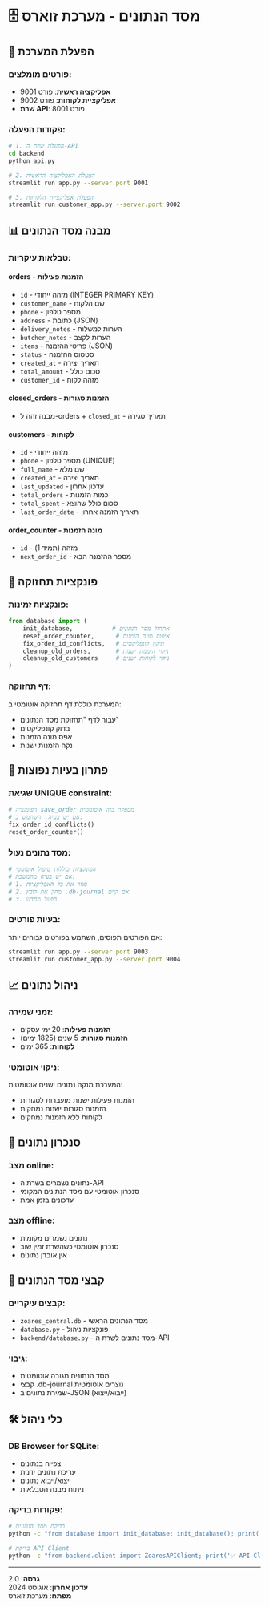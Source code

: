 # 🗄️ מסד הנתונים - מערכת זוארס

## 🚀 הפעלת המערכת

### **פורטים מומלצים:**
- **אפליקציה ראשית**: פורט 9001
- **אפליקציית לקוחות**: פורט 9002  
- **שרת API**: פורט 8001

### **פקודות הפעלה:**
```bash
# 1. הפעלת שרת ה-API
cd backend
python api.py

# 2. הפעלת האפליקציה הראשית
streamlit run app.py --server.port 9001

# 3. הפעלת אפליקציית הלקוחות
streamlit run customer_app.py --server.port 9002
```

## 📊 מבנה מסד הנתונים

### **טבלאות עיקריות:**

#### **orders** - הזמנות פעילות
- `id` - מזהה ייחודי (INTEGER PRIMARY KEY)
- `customer_name` - שם הלקוח
- `phone` - מספר טלפון
- `address` - כתובת (JSON)
- `delivery_notes` - הערות למשלוח
- `butcher_notes` - הערות לקצב
- `items` - פריטי ההזמנה (JSON)
- `status` - סטטוס ההזמנה
- `created_at` - תאריך יצירה
- `total_amount` - סכום כולל
- `customer_id` - מזהה לקוח

#### **closed_orders** - הזמנות סגורות
- מבנה זהה ל-orders + `closed_at` - תאריך סגירה

#### **customers** - לקוחות
- `id` - מזהה ייחודי
- `phone` - מספר טלפון (UNIQUE)
- `full_name` - שם מלא
- `created_at` - תאריך יצירה
- `last_updated` - עדכון אחרון
- `total_orders` - כמות הזמנות
- `total_spent` - סכום כולל שהוצא
- `last_order_date` - תאריך הזמנה אחרון

#### **order_counter** - מונה הזמנות
- `id` - מזהה (תמיד 1)
- `next_order_id` - מספר ההזמנה הבא

## 🔧 פונקציות תחזוקה

### **פונקציות זמינות:**
```python
from database import (
    init_database,           # אתחול מסד הנתונים
    reset_order_counter,      # איפוס מונה הזמנות
    fix_order_id_conflicts,   # תיקון קונפליקטים
    cleanup_old_orders,       # ניקוי הזמנות ישנות
    cleanup_old_customers     # ניקוי לקוחות ישנים
)
```

### **דף תחזוקה:**
המערכת כוללת דף תחזוקה אוטומטי ב:
- עבור לדף "תחזוקת מסד הנתונים"
- בדוק קונפליקטים
- אפס מונה הזמנות
- נקה הזמנות ישנות

## 🚨 פתרון בעיות נפוצות

### **שגיאת UNIQUE constraint:**
```python
# הפונקציה save_order מטפלת בזה אוטומטית
# אם יש בעיה, השתמש ב:
fix_order_id_conflicts()
reset_order_counter()
```

### **מסד נתונים נעול:**
```python
# הפונקציות כוללות טיפול אוטומטי
# אם יש בעיה מתמשכת:
# 1. סגור את כל האפליקציות
# 2. מחק את קובץ .db-journal אם קיים
# 3. הפעל מחדש
```

### **בעיות פורטים:**
אם הפורטים תפוסים, השתמש בפורטים גבוהים יותר:
```bash
streamlit run app.py --server.port 9003
streamlit run customer_app.py --server.port 9004
```

## 📈 ניהול נתונים

### **זמני שמירה:**
- **הזמנות פעילות**: 20 ימי עסקים
- **הזמנות סגורות**: 5 שנים (1825 ימים)
- **לקוחות**: 365 ימים

### **ניקוי אוטומטי:**
המערכת מנקה נתונים ישנים אוטומטית:
- הזמנות פעילות ישנות מועברות לסגורות
- הזמנות סגורות ישנות נמחקות
- לקוחות ללא הזמנות נמחקים

## 🔄 סנכרון נתונים

### **מצב online:**
- נתונים נשמרים בשרת ה-API
- סנכרון אוטומטי עם מסד הנתונים המקומי
- עדכונים בזמן אמת

### **מצב offline:**
- נתונים נשמרים מקומית
- סנכרון אוטומטי כשהשרת זמין שוב
- אין אובדן נתונים

## 📁 קבצי מסד הנתונים

### **קבצים עיקריים:**
- `zoares_central.db` - מסד הנתונים הראשי
- `database.py` - פונקציות ניהול
- `backend/database.py` - מסד נתונים לשרת ה-API

### **גיבוי:**
- מסד הנתונים מגובה אוטומטית
- קבצי .db-journal נוצרים אוטומטית
- שמירת נתונים ב-JSON (ייבוא/ייצוא)

## 🛠️ כלי ניהול

### **DB Browser for SQLite:**
- צפייה בנתונים
- עריכת נתונים ידנית
- ייצוא/ייבוא נתונים
- ניתוח מבנה הטבלאות

### **פקודות בדיקה:**
```bash
# בדיקת מסד הנתונים
python -c "from database import init_database; init_database(); print('✅ מסד הנתונים אותחל')"

# בדיקת API Client
python -c "from backend.client import ZoaresAPIClient; print('✅ API Client נטען')"
```

---

**גרסה**: 2.0  
**עדכון אחרון**: אוגוסט 2024  
**מפתח**: מערכת זוארס
